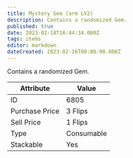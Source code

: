 ```yaml
---
title: Mystery Gem (arm LV2)
description: Contains a randomized Gem.
published: true
date: 2023-02-18T16:44:34.000Z
tags: items
editor: markdown
dateCreated: 2023-02-16T00:00:00.000Z
---
```


Contains a randomized Gem.

|Attribute|Value|
|-|-|
|ID|6805|
|Purchase Price|3 Flips|
|Sell Price|1 Flips|
|Type|Consumable|
|Stackable|Yes|

